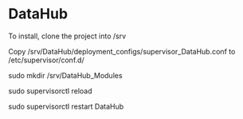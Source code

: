 # DataHub

To install, clone the project into /srv

Copy /srv/DataHub/deployment_configs/supervisor_DataHub.conf to /etc/supervisor/conf.d/

sudo mkdir /srv/DataHub_Modules

sudo supervisorctl reload

sudo supervisorctl restart DataHub

